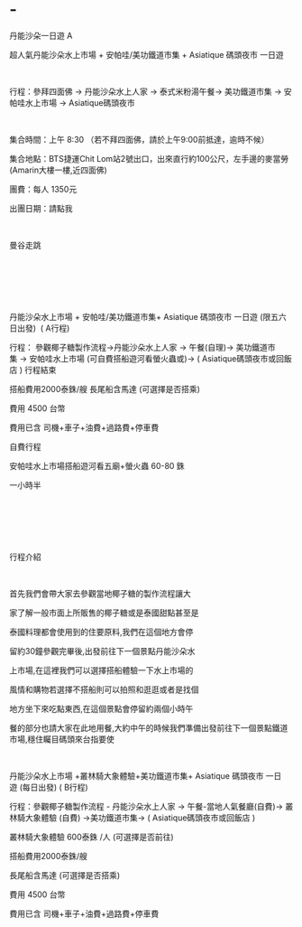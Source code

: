 # -
丹能沙朵一日遊   A



超人氣丹能沙朵水上市場 + 安帕哇/美功鐵道市集
+ Asiatique 碼頭夜市 一日遊 

 

行程：參拜四面佛 → 丹能沙朵水上人家 → 泰式米粉湯午餐→ 美功鐵道市集 → 安帕哇水上市場 → Asiatique碼頭夜市

  

集合時間：上午 8:30 （若不拜四面佛，請於上午9:00前抵達，逾時不候）

集合地點：BTS捷運Chit
Lom站2號出口，出來直行約100公尺，左手邊的麥當勞
(Amarin大樓一樓,近四面佛)

團費：每人 1350元 

出團日期：請點我

 

曼谷走跳

 

 

 

丹能沙朵水上市場 + 安帕哇/美功鐵道市集+ Asiatique
碼頭夜市 一日遊 (限五六日出發)  ( A行程)

行程： 參觀椰子糖製作流程→丹能沙朵水上人家 → 午餐(自理)→ 美功鐵道市集 → 安帕哇水上市場 (可自費搭船遊河看螢火蟲或)→ ( Asiatique碼頭夜市或回飯店 ) 行程結束

搭船費用2000泰銖/艘 長尾船含馬達 (可選擇是否搭乘)

費用 4500 台幣 

費用已含 司機+車子+油費+過路費+停車費

自費行程

安帕哇水上市場搭船遊河看五廟+螢火蟲 60-80 銖 

一小時半

 

 

 

行程介紹

 

首先我們會帶大家去參觀當地椰子糖的製作流程讓大

家了解一般市面上所販售的椰子糖或是泰國甜點甚至是

泰國料理都會使用到的住要原料,我們在這個地方會停

留約30鐘參觀完畢後,出發前往下一個景點丹能沙朵水

上市場,在這裡我們可以選擇搭船體驗一下水上市場的

風情和購物若選擇不搭船則可以拍照和逛逛或者是找個

地方坐下來吃點東西,在這個景點會停留約兩個小時午

餐的部分也請大家在此地用餐,大約中午的時候我們準備出發前往下一個景點鐵道市場,穩住矚目碼頭來台指要使

  

丹能沙朵水上市場 +叢林騎大象體驗+美功鐵道市集+ Asiatique 碼頭夜市 一日遊 (每日出發) ( B行程)

行程：參觀椰子糖製作流程 - 丹能沙朵水上人家 → 午餐-當地人氣餐廳(自費)→ 叢林騎大象體驗 (自費) →美功鐵道市集→ ( Asiatique碼頭夜市或回飯店 )

叢林騎大象體驗 600泰銖 /人 (可選擇是否前往)

搭船費用2000泰銖/艘 

長尾船含馬達 (可選擇是否搭乘)

費用 4500 台幣

費用已含 司機+車子+油費+過路費+停車費

 


